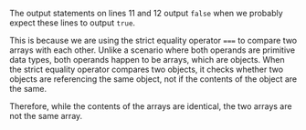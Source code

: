 The output statements on lines 11 and 12 output `false` when
we probably expect these lines to output `true`.

This is because we are using the strict equality operator `===`
to compare two arrays with each other. Unlike a scenario where
both operands are primitive data types, both operands happen to be
arrays, which are objects. When the strict equality operator
compares two objects, it checks whether two objects are referencing
the same object, not if the contents of the object are the same.

Therefore, while the contents of the arrays are identical, the two
arrays are not the same array.